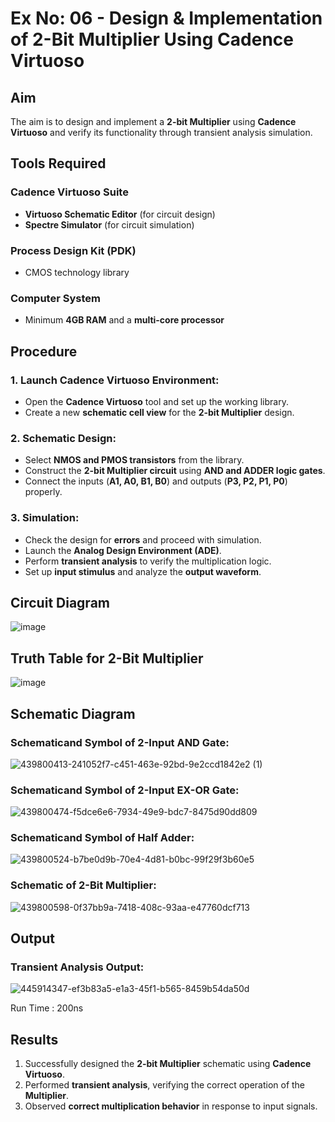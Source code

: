 # Ex No: 06 - Design & Implementation of 2-Bit Multiplier Using Cadence Virtuoso

## Aim
The aim is to design and implement a **2-bit Multiplier** using **Cadence Virtuoso** and verify its functionality through transient analysis simulation.

## Tools Required
### Cadence Virtuoso Suite
- **Virtuoso Schematic Editor** (for circuit design)
- **Spectre Simulator** (for circuit simulation)

### Process Design Kit (PDK)
- CMOS technology library

### Computer System
- Minimum **4GB RAM** and a **multi-core processor**

## Procedure

### 1. Launch Cadence Virtuoso Environment:
- Open the **Cadence Virtuoso** tool and set up the working library.
- Create a new **schematic cell view** for the **2-bit Multiplier** design.

### 2. Schematic Design:
- Select **NMOS and PMOS transistors** from the library.
- Construct the **2-bit Multiplier circuit** using **AND and ADDER logic gates**.
- Connect the inputs (**A1, A0, B1, B0**) and outputs (**P3, P2, P1, P0**) properly.

### 3. Simulation:
- Check the design for **errors** and proceed with simulation.
- Launch the **Analog Design Environment (ADE)**.
- Perform **transient analysis** to verify the multiplication logic.
- Set up **input stimulus** and analyze the **output waveform**.

## Circuit Diagram

![image](https://github.com/user-attachments/assets/a56c4672-c7a5-44a8-908f-860243dc365d)


## Truth Table for 2-Bit Multiplier

![image](https://github.com/user-attachments/assets/fdb01f7d-60c1-4605-8462-c4dd954c5602)


## Schematic Diagram

### Schematicand Symbol of 2-Input AND Gate:

![439800413-241052f7-c451-463e-92bd-9e2ccd1842e2 (1)](https://github.com/user-attachments/assets/f5d0de52-2683-4795-9795-2fec9ee130d7)

### Schematicand Symbol of 2-Input EX-OR Gate:

![439800474-f5dce6e6-7934-49e9-bdc7-8475d90dd809](https://github.com/user-attachments/assets/12e31287-5286-411a-bf6c-ab0c79d84ecf)

### Schematicand Symbol of Half Adder:
![439800524-b7be0d9b-70e4-4d81-b0bc-99f29f3b60e5](https://github.com/user-attachments/assets/5a745dbe-60ae-4d57-bf7f-ba6dbc47d507)

### Schematic of 2-Bit Multiplier:
![439800598-0f37bb9a-7418-408c-93aa-e47760dcf713](https://github.com/user-attachments/assets/3425dcf2-34f8-4bb0-b81c-ba252b65b90d)

## Output
### Transient Analysis Output:
![445914347-ef3b83a5-e1a3-45f1-b565-8459b54da50d](https://github.com/user-attachments/assets/d315fed9-c41c-4b46-b605-8658092159fe)

Run Time : 200ns

## Results
1. Successfully designed the **2-bit Multiplier** schematic using **Cadence Virtuoso**.
2. Performed **transient analysis**, verifying the correct operation of the **Multiplier**.
3. Observed **correct multiplication behavior** in response to input signals.
